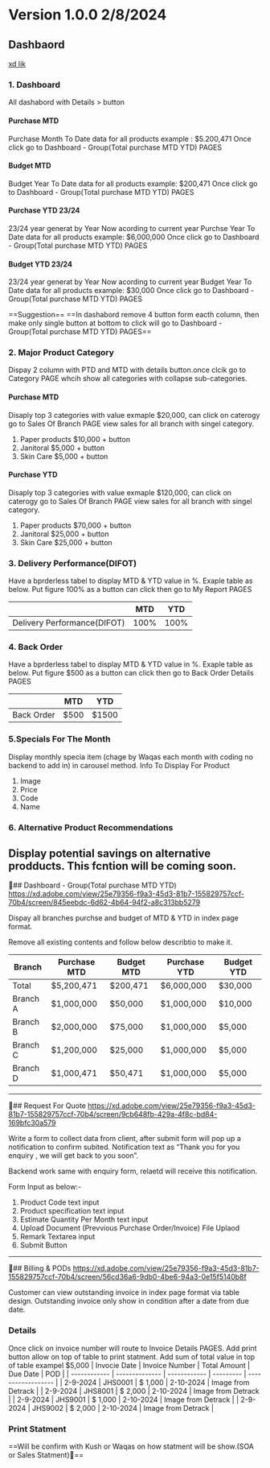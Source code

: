 # Version 1.0.0 2/8/2024

## Dashbaord
[xd lik](https://xd.adobe.com/view/25e79356-f9a3-45d3-81b7-155829757ccf-70b4/)

### 1. Dashboard

All dashabord with Details > button
#### Purchase MTD
Purchase Month To Date data for all products example : $5.200,471
Once click go to Dashboard - Group(Total purchase MTD YTD) PAGES

#### Budget MTD
Budget Year To Date data for all products example: $200,471
Once click go to Dashboard - Group(Total purchase MTD YTD) PAGES

#### Purchase YTD 23/24
23/24 year generat by Year Now acording to current year
Purchse Year To Date data for all products example: $6,000,000
Once click go to Dashboard - Group(Total purchase MTD YTD) PAGES

#### Budget YTD 23/24
23/24 year generat by Year Now acording to current year
Budget Year To Date data for all products example: $30,000
Once click go to Dashboard - Group(Total purchase MTD YTD) PAGES

==Suggestion==
==In dashabord remove 4 button form eacth column, then make only single button at bottom  to click will go to Dashboard - Group(Total purchase MTD YTD) PAGES==

### 2. Major Product  Category
Dispay 2 column with PTD and MTD with details button.once clcik go to Category PAGE whcih show all categories with collapse sub-categories. 
#### Purchase MTD
Disaply top 3 categories with value exmaple $20,000, can click on caterogy go to Sales Of Branch PAGE view sales for all branch with singel category.
  1. Paper products $10,000 + button 
  2. Janitoral $5,000 + button
  3. Skin Care $5,000 + button

#### Purchase YTD
Disaply top 3 categories with value exmaple $120,000, can click on caterogy go to Sales Of Branch PAGE view sales for all branch with singel category.
  1. Paper products $70,000 + button
  2. Janitoral $25,000 + button
  3. Skin Care $25,000 + button

### 3. Delivery Performance(DIFOT)
Have a bprderless tabel to display MTD & YTD value in %. Exaple table as below. Put figure 100% as a button can click then go to My Report PAGES

|  | MTD      | YTD |
|-----------| ----------- | ----------- |
|Delivery Performance(DIFOT)| 100%     | 100%      |



### 4. Back Order
Have a bprderless tabel to display MTD & YTD value in %. Exaple table as below. Put figure $500 as a button can click then go to Back Order Details PAGES

| | MTD      | YTD |
|-----------| ----------- | ----------- |
|Back Order| $500      | $1500       |





### 5.Specials For The Month
Display monthly specia item (chage by Waqas each month with coding no backend to add in)  in carousel method. 
Info To Display For Product 
  1. Image
  2. Price
  3. Code
  4. Name

### 6. Alternative Product Recommendations
Display potential savings on alternative prodducts. This fcntion will be coming soon.
---
## Dashboard - Group(Total purchase MTD YTD)
https://xd.adobe.com/view/25e79356-f9a3-45d3-81b7-155829757ccf-70b4/screen/845eebdc-6d62-4b64-94f2-a8c313bb5279

Dispay all branches purchse and budget of MTD & YTD in index page format.

Remove all existing contents and follow below describtio to make it.

| Branch   | Purchase MTD | Budget MTD | Purchase YTD | Budget YTD |
| -------- | ------------ | ---------- | ------------ | ---------- |
| Total    | $5,200,471   | $200,471   | $6,000,000   | $30,000    |
| Branch A | $1,000,000   | $50,000    | $1,000,000   | $10,000    |
| Branch B | $2,000,000   | $75,000    | $1,000,000   | $5,000     |
| Branch C | $1,200,000   | $25,000    | $1,000,000   | $5,000     |
| Branch D | $1,000,471   | $50,471    | $1,000,000   | $5,000     |

---

## Request For Quote
https://xd.adobe.com/view/25e79356-f9a3-45d3-81b7-155829757ccf-70b4/screen/9cb648fb-429a-4f8c-bd84-169bfc30a579

Write a form to collect data from client, after submit form will pop up a notification to confirm subited. Notification text as “Thank you for you enquiry , we will get back to you soon”.

Backend work same with enquiry form, relaetd will receive this notification.



Form Input as below:-
1. Product Code text input
2. Product specification text input
3. Estimate Quantity Per Month text input
4. Upload Document (Prevvious Purchase Order/Invoice) File Uplaod
5. Remark Textarea input
6. Submit Button
---
## Billing & PODs
https://xd.adobe.com/view/25e79356-f9a3-45d3-81b7-155829757ccf-70b4/screen/56cd36a6-9db0-4be6-94a3-0e15f5140b8f

Customer can view outstanding invoice in index page format via table design. Outstanding invoice  only show in condition after a date from due date.
### Details 
Once click on invoice number will route to Invoice Details PAGES.
Add print button allow on top of table to print statment.
Add sum of total value in top of table exampel $5,000
| Invocie Date | Invoice Number | Total Amount | Due Date  | POD                |
| ------------ | -------------- | ------------ | --------- | ------------------ |
| 2-9-2024     | JHS0001        | $ 1,000      | 2-10-2024 | Image from Detrack |
| 2-9-2024     | JHS8001        | $ 2,000      | 2-10-2024 | Image from Detrack |
| 2-9-2024     | JHS9001        | $ 1,000      | 2-10-2024 | Image from Detrack |
| 2-9-2024     | JHS9002        | $ 2,000      | 2-10-2024 | Image from Detrack |


### Print Statment
==Will be confirm with Kush or Waqas on how statment will be show.(SOA or Sales Statment)==
